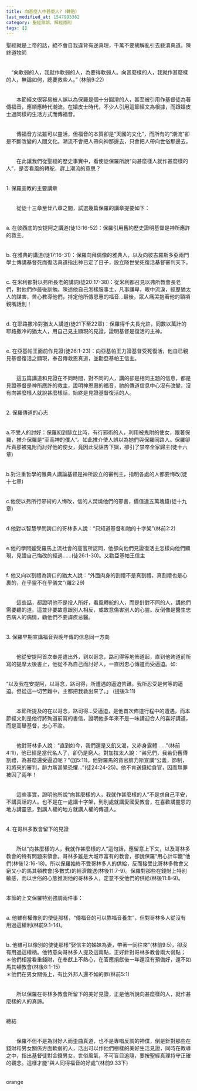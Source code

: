 ```yaml
---
title: 向甚麼人作甚麼人?（轉貼）
last_modified_at: 1547993362
category: 聖經無誤、解經原則
tags: []
---
```


<p>聖經就是上帝的話，絕不會自我違背有逆真理，千萬不要胡解亂引去褻瀆真道。<!--more-->陳終道牧師<br/><br/><br/>　“向軟弱的人，我就作軟弱的人，為要得軟弱人。向甚麼樣的人，我就作甚麼樣的人，無論如何，總要救些人。”     (林前9:22)<br/><br/><br/>　　本節經文很容易被人誤以為保羅是個十分圓滑的人，甚至被引用作基督徒為著傳福音，應順應時代潮流。在嬉皮士時代，不少人引用這節經文為根據，而跟嬉皮士過同樣的生活方式而傳福音。<br/><br/><br/>　　傳福音方法雖可以靈活，但福音的本質卻是“天國的文化”，而所有的“潮流”卻是不斷改變的人間文化。潮流不會把人帶向神那邊去，只會把人帶向世俗那邊去。<br/><br/><br/>　　在此讓我們從聖經的歷史事實中，看使徒保羅所說“向甚麼樣人就作甚麼樣的人”，是否看風的轉舵，趕上潮流的意思？<br/> <br/><br/>1.     保羅宣教的主要講章<br/><br/><br/>　　從徒十三章至廿八章之間，試選幾篇保羅的講章提要如下：<br/><br/><br/>a.      在彼西底的安提阿之講道(徒13:16-52)：保羅引用舊約歷史證明基督是神所應許的救主。<br/><br/><br/>b.      在雅典的講道(徒17:16-31)：保羅向拜偶像的雅典人，以及向彼古羅斯多亞兩門學士傳講基督死而復活真道指出神已定了日子，設立降世受死復活基督審判天下。<br/><br/><br/>c.      在米利都對以弗所長老的講詞(徒20:17-38)：從米利都召見以弗所教會長老們，對他們作最後訓勉。陳述他自己怎樣服事主，凡事謙卑，眼中流淚，經歷猶太人的謀害，苦心教導他們，持定他所傳恩惠的福音…最後，眾人痛哭抱著他的頸項親嘴話別！<br/><br/><br/>d.      在耶路撒冷對猶太人講道(徒21下至22章)：保羅得千夫長允許，同數以萬計的耶路撒冷的猶太人，用自己見主顯現的見證，證明基督是復活的主神。<br/><br/><br/>e.      在亞基帕王面前作見證(徒26:1-23)：向亞基帕王力證基督受死復活，他自已親見基督復活之顯現，奉召傳救恩真道，並勸亞基帕王信主。<br/><br/><br/>　　這五篇講道和見證在不同時間，對不同的人，講的卻是相同主題的信息，都是見證基督是神所應許的救主，證明神恩惠的福音，祂的傳道信息中心沒有改變，沒有向甚麼樣人就說甚麼樣話，始終是見證基督復活的人。<br/><br/><br/>2.     保羅傳道的心志<br/><br/><br/>a.不受人的討好：保羅初到腓立比時，有行邪術的人，利用被鬼附的使女，跟著保羅，推介保羅是“至高神的僕人”。如此推介使人誤以為她們與保羅同路人。保羅卻斥責那被鬼附而討好他的使女，竟因此受誣告下獄，卻引了禁卒全家歸主(徒十六章)<br/><br/><br/>b.對注重哲學的雅典人講論基督是神所設立的審判主，指明各處的人都要悔改(徒十七章)<br/><br/><br/>c.他使以弗所行邪術的人悔改，信的人焚燒他們的邪書，價值達五萬塊錢(徒十九章)<br/><br/><br/>d.他對以智慧學問誇口的哥林多人說：“只知道基督和祂的十字架”(林前2:2)<br/><br/><br/>e.他的學問雖受羅馬上流社會的高官所認同，他卻向他們見證復活主怎樣向他們顯現，見證自己悔改的經過……(徒26:1-30)。又勸亞基帕王信主<br/><br/><br/>f. 他又向以割禮為誇口的猶太人說：“外面肉身的割禮不是真割禮，真割禮也是心裏的，在乎靈不在乎儀文”(羅2:29)<br/><br/><br/>　　這些話，都證明他不是投人所好，看風轉舵的人，而是針對不同的人，講他們需要聽的道。這並非要故意跟別人相反，或故意傷害別人的心靈。反倒像是醫生忠告病人的病情，勸他們不要諱疾忌醫。<br/><br/><br/>3. 保羅早期宣講福音與晚年傳的信息同一方向<br/><br/><br/>　　他從安提阿首次奉差遣出外，到以哥念，路司得等地佈道起，直到他殉道前所寫的提摩太後書止，他從不為自己而討好人，一直因忠心傳道而受逼迫。如:<br/><br/><br/>“以及我在安提阿，以哥念，路司得，所遭遇的逼迫苦難。我所忍受是何等的逼迫。但從這一切苦難中，主都把我救出來了。」         (提後3:11)<br/><br/><br/>　　本節所提及的在以哥念，路司得…受逼迫，是他首次佈道行程中的遭遇，而本節經文則是他行將殉道前寫的書信，證明他多年來不是一味講迎合人的喜好講道，而是高舉基督，忠心不渝。<br/><br/><br/>　　他對哥林多人說：“直到如今，我們還是又飢又渴，又赤身露體……”(林前4:1l)，他已經是當代名人了，卻仍是窮人。對加拉太人說：“弟兄們，我若仍舊傳割禮，為甚麼還受逼迫呢？”(加5:11)。他對羅馬的貪官腓力斯宣講“公義，節制，和將來的審判，腓力斯甚覺恐懼…”(徒24:24-25)。他不肯送錢給貪官，因而無罪被囚了兩年！<br/><br/><br/>　　這些事實，證明他所說“向甚麼樣的人，我就作甚麼樣的人”不是求自己平安，不講真話的人。也不是在一處講十字架，到別處就講愛國愛教會，在喜歡講靈恩的地方講靈恩，到講人權的地方就講人權的傳道人。<br/><br/><br/>4. 在哥林多教會留下的見證<br/><br/><br/>　　所以“向甚麼樣的人，我就作甚麼樣的人”這句話，應留意上下文，以及哥林多教會的特有問題來領會。哥林多雖是大城市富有的教會，卻說保羅“用心計牢籠”他們(林後12:16-18)。所以保羅始終不受哥林多人的供給，反而接受比哥林多教會又窮又小的馬其頓教會(多數式)的經濟餽送(林後11:7-9)。保羅對那些在錢財上特別敏感，而以世俗的心態推測他的哥林多人，定意不受他們的供給(林後11:8-9)。<br/> <br/><br/>本節的上文保羅特別強調兩件事：<br/><br/><br/>a.      他雖有權像別的使徒那樣，“傳福音的可以靠福音養生”，但對哥林多人從沒有用過這權利(林前9:1-14)。<br/><br/><br/>b.      他雖可以像別的使徒那樣“娶信主的姊妹為妻，帶著一同往來”(林前9:5)，卻沒有用過這權柄。他特意向哥林多人提及這兩點，正好針對哥林多教會兩大弱點；<br/>＊他們相當看重錢財，在奉獻上不熱心，在答應捐獻後一年還沒有預備好，還不如馬其頓教會(林後8:1-15)<br/>＊他們在男女關係上，有比外邦人還不如的罪(林前5:1)<br/><br/><br/>　　所以保羅在哥林多教會所留下的美好見證，正是他所說向甚麼樣的人，就作甚麼樣的人的真諦。<br/><br/><br/>總結<br/><br/><br/>　　保羅不但不是為討好人而歪曲真道，也不是專唱反調的神僕，倒是針對那些在錢財和男女關係方面軟弱的人，活出可以作他們榜樣的美好生活見證，同時在教導之中，指出基督徒對金錢男女，世俗風氣，不可盲目追隨，要按聖經真理持守正確的觀念。這樣才能“與人同得福音的好處”(林前9:33下)<br/><br/><br/>orange<br/><br/></p><p> </p><br/><br/>
